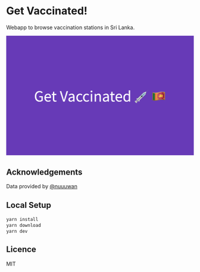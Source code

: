 # Get Vaccinated!

Webapp to browse vaccination stations in Sri Lanka.

![header](/public/img/seo_en.png)

## Acknowledgements 

Data provided by [@nuuuwan](https://twitter.com/nuuuwan)

## Local Setup

```
yarn install
yarn download
yarn dev
```

## Licence

MIT
